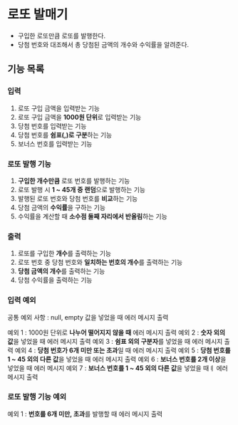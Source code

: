 # 로또 발매기
- 구입한 로또만큼 로또를 발행한다.
- 당첨 번호와 대조해서 총 당첨된 금액의 개수와 수익률을 알려준다.

## 기능 목록

### 입력

1. 로또 구입 금액을 입력받는 기능
2. 로또 구입 금액을 **1000원 단위**로 입력받는 기능
3. 당첨 번호를 입력받는 기능
4. 당첨 번호를 **쉼표(,)로 구분**하는 기능
5. 보너스 번호를 입력받는 기능

### 로또 발행 기능

1. **구입한 개수만큼** 로또 번호를 발행하는 기능
2. 로또 발행 시 **1 ~ 45개 중 랜덤**으로 발행하는 기능
3. 발행된 로또 번호와 당첨 번호를 **비교**하는 기능
4. 당첨 금액의 **수익률**을 구하는 기능
5. 수익률을 계산할 때 **소수점 둘째 자리에서 반올림**하는 기능

### 출력

1. 로또를 구입한 **개수**를 출력하는 기능
2. 로또 번호 중 당첨 번호와 **일치하는 번호의 개수**를 출력하는 기능
3. **당첨 금액의 개수**를 출력하는 기능
4. 당첨 수익률을 출력하는 기능


### 입력 예외

공통 예외 사항 : null, empty 값을 넣었을 때 에러 메시지 출력

예외 1 : 1000원 단위로 **나누어 떨어지지 않을 때** 에러 메시지 출력
예외 2 : **숫자 외의 값**을 넣었을 때 에러 메시지 출력
예외 3 : **쉼표 외의 구분자**를 넣었을 때 에러 메시지 출력
예외 4 : **당첨 번호가 6개 미만 또는 초과**일 때 에러 메시지 출력
예외 5 : **당첨 번호를 1 ~ 45 외의 다른 값**을 넣었을 때 에러 메시지 출력
예외 6 : **보너스 번호를 2개 이상**을 넣었을 때 에러 메시지
예외 7 : **보너스 번호를 1 ~ 45 외의 다른 값**을 넣었을 때ㅕ 에러 메시지 출력

### 로또 발행 기능 예외

예외 1 : **번호를 6개 미만, 초과**를 발행할 때 에러 메시지 출력